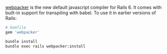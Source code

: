<a href="https://github.com/rails/webpacker">webpacker</a> is the new default
javascript compiler for Rails 6. It comes with built-in support for transpiling
with babel. To use it in earlier versions of Rails:

```rb
# Gemfile
gem 'webpacker'
```

```sh title="Shell"
bundle install
bundle exec rails webpacker:install
```
